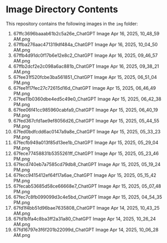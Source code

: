 # Image Directory Contents

This repository contains the following images in the `img` folder:

1. 67ffc3696baaab61b2c5a26e_ChatGPT Image Apr 16, 2025, 10_48_59 AM.png
2. 67ffba276aac471319df484a_ChatGPT Image Apr 16, 2025, 10_04_50 AM.png
3. 67ffb4d91dc0f17b6e12e8c2_ChatGPT Image Apr 16, 2025, 09_46_57 AM.png
4. 67ffb2dcf2e2c098a6ac881b_ChatGPT Image Apr 16, 2025, 09_38_21 AM.png
5. 67fee31f520fcbe3ba561851_ChatGPT Image Apr 15, 2025, 06_51_04 PM.png
6. 67fee1f17fec27c72615d16d_ChatGPT Image Apr 15, 2025, 06_46_49 PM.png
7. 67fee11b0360dbe4ed5c49e0_ChatGPT Image Apr 15, 2025, 06_42_38 PM.png
8. 67fee06f41cc985960cabfa9_ChatGPT Image Apr 15, 2025, 06_40_19 PM.png
9. 67fed367cfd1ae9ef8056d26_ChatGPT Image Apr 15, 2025, 05_44_55 PM.png
10. 67fed0bdfcdd6ac0147a9a8e_ChatGPT Image Apr 15, 2025, 05_33_23 PM.png
11. 67fecfb949a013f85d13ee1b_ChatGPT Image Apr 15, 2025, 05_29_04 PM.png
12. 67fece77458831b5355261ff_ChatGPT Image Apr 15, 2025, 05_23_46 PM.png
13. 67fecd740eb7a7585cd79db8_ChatGPT Image Apr 15, 2025, 05_19_24 PM.png
14. 67fecc9415412ef64f17a6ae_ChatGPT Image Apr 15, 2025, 05_15_42 PM.png
15. 67fecab53685d58ce66668e7_ChatGPT Image Apr 15, 2025, 05_07_48 PM.png
16. 67fec7c8fb099099d3c4e5bd_ChatGPT Image Apr 15, 2025, 04_54_35 PM.png
17. 67fd1f4bb51d96bae7635808_ChatGPT Image Apr 14, 2025, 10_43_25 AM.png
18. 67fd1b1fa4c8ba3ff2a31a80_ChatGPT Image Apr 14, 2025, 10_26_24 AM.png
19. 67fd16797e3f6f201b22099d_ChatGPT Image Apr 14, 2025, 10_06_28 AM.png 